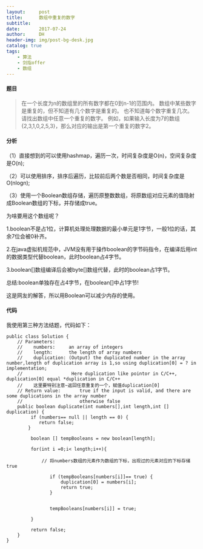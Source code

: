 ```yaml
---
layout:     post
title:      数组中重复的数字
subtitle:   
date:       2017-07-24
author:     DH
header-img: img/post-bg-desk.jpg
catalog: true
tags:
    - 算法
    - 剑指offer
    - 数组
---
```

#### 题目

>在一个长度为n的数组里的所有数字都在0到n-1的范围内。 数组中某些数字是重复的，但不知道有几个数字是重复的。
也不知道每个数字重复几次。请找出数组中任意一个重复的数字。 例如，如果输入长度为7的数组{2,3,1,0,2,5,3}，那么对应的输出是第一个重复的数字2。

#### 分析

（1）直接想到的可以使用hashmap，遍历一次，时间复杂度是O(n)，空间复杂度是O(n);

（2）可以使用排序，排序后遍历，比较前后两个数是否相同，时间复杂度是O(nlogn);

（3）使用一个Boolean数组存储，遍历原整数数组，将原数组对应元素的值隐射成Boolean数组的下标，并存储成true。

为啥要用这个数组呢？

1.boolean不是占1位，计算机处理处理数据的最小单元是1字节，一般1位的话，其余7位会被0补齐。 

2.在java虚拟机规范中，JVM没有用于操作boolean的字节码指令，在编译后用int的数据类型代替boolean，此时boolean占4字节。 

3.boolean[]数组编译后会被byte[]数组代替，此时的boolean占1字节。 

总结:boolean单独存在占4字节，在boolean[]中占1字节!

这是网友的解答，所以用Boolean可以减少内存的使用。

#### 代码

我使用第三种方法结题，代码如下：

```
public class Solution {
    // Parameters:
    //    numbers:     an array of integers
    //    length:      the length of array numbers
    //    duplication: (Output) the duplicated number in the array number,length of duplication array is 1,so using duplication[0] = ? in implementation;
    //                  Here duplication like pointor in C/C++, duplication[0] equal *duplication in C/C++
    //    这里要特别注意~返回任意重复的一个，赋值duplication[0]
    // Return value:       true if the input is valid, and there are some duplications in the array number
    //                     otherwise false
    public boolean duplicate(int numbers[],int length,int [] duplication) {
    	 if (numbers== null || length == 0) {
			return false;
		}
	     
	     boolean [] tempBooleans = new boolean[length];
	     
	     for(int i =0;i< length;i++){
	    	 	
	    	 // 将numbers数组的元素作为数组的下标，出现过的元素对应的下标存储true
	    	 	
				if (tempBooleans[numbers[i]]== true) {
					duplication[0] = numbers[i];
					return true;
				}
				
				
				tempBooleans[numbers[i]] = true;
	    	 
	     }
	     
	     return false;
    }
}		

```
